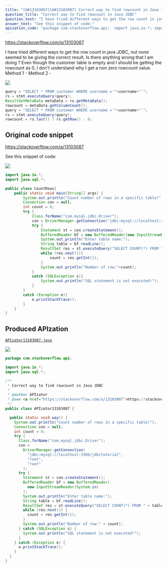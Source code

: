 ```yaml
---
title: "[Q#13103067][A#13103087] Correct way to find rowcount in Java JDBC"
question_title: "Correct way to find rowcount in Java JDBC"
question_text: "I have tried different ways to get the row count in java JDBC, nut none seemed to be giving the correct result. Is there anything wrong that I am doing ? Even though the customer table is empty and I should be getting the rowcount as 0, I don't understand why I get a non zero rowcount value. Method 1 - Method 2 -"
answer_text: "See this snippet of code:"
apization_code: "package com.stackoverflow.api;  import java.io.*; import java.sql.*;  /**  * Correct way to find rowcount in Java JDBC  *  * @author APIzator  * @see <a href=\"https://stackoverflow.com/a/13103087\">https://stackoverflow.com/a/13103087</a>  */ public class APIzator13103087 {    public static void way() {     System.out.println(\"Count number of rows in a specific table!\");     Connection con = null;     int count = 0;     try {       Class.forName(\"com.mysql.jdbc.Driver\");       con =         DriverManager.getConnection(           \"jdbc:mysql://localhost:3306/jdbctutorial\",           \"root\",           \"root\"         );       try {         Statement st = con.createStatement();         BufferedReader bf = new BufferedReader(           new InputStreamReader(System.in)         );         System.out.println(\"Enter table name:\");         String table = bf.readLine();         ResultSet res = st.executeQuery(\"SELECT COUNT(*) FROM \" + table);         while (res.next()) {           count = res.getInt(1);         }         System.out.println(\"Number of row:\" + count);       } catch (SQLException s) {         System.out.println(\"SQL statement is not executed!\");       }     } catch (Exception e) {       e.printStackTrace();     }   } }"
---
```


https://stackoverflow.com/q/13103067

I have tried different ways to get the row count in java JDBC, nut none seemed to be giving the correct result. Is there anything wrong that I am doing ?
Even though the customer table is empty and I should be getting the rowcount as 0, I don&#x27;t understand why I get a non zero rowcount value.
Method 1 -
Method 2 -


<div class="code-logo"><img src="/stackoverflow.png" /></div>

```java
query = "SELECT * FROM customer WHERE username ='"+username+"'";
rs = stmt.executeQuery(query);
ResultSetMetaData metaData = rs.getMetaData();
rowcount = metaData.getColumnCount();
query = "SELECT * FROM customer WHERE username ='"+username+"'";
rs = stmt.executeQuery(query);
rowcount = rs.last() ? rs.getRow() : 0;
```


## Original code snippet

https://stackoverflow.com/a/13103087

See this snippet of code:

<div class="code-logo"><img src="/stackoverflow.png" /></div>

```java
import java.io.*;
import java.sql.*;

public class CountRows{
    public static void main(String[] args) {
        System.out.println("Count number of rows in a specific table!");
        Connection con = null;
        int count = 0;
        try {
            Class.forName("com.mysql.jdbc.Driver");
            con = DriverManager.getConnection("jdbc:mysql://localhost:3306/jdbctutorial","root","root");
            try {
                Statement st = con.createStatement();
                BufferedReader bf = new BufferedReader(new InputStreamReader(System.in));
                System.out.println("Enter table name:");
                String table = bf.readLine();
                ResultSet res = st.executeQuery("SELECT COUNT(*) FROM "+table);
                while (res.next()){
                    count = res.getInt(1);
                }
                System.out.println("Number of row:"+count);
            }
            catch (SQLException s){
                System.out.println("SQL statement is not executed!");
            }
        }
        catch (Exception e){
            e.printStackTrace();
        }
    }
}
```

## Produced APIzation

[`APIzator13103087.java`](https://github.com/blind-papers/apization-temp-data/raw/main/search/APIzator13103087.java)

<div class="code-logo"><img src="/apizator.png" /></div>

```java
package com.stackoverflow.api;

import java.io.*;
import java.sql.*;

/**
 * Correct way to find rowcount in Java JDBC
 *
 * @author APIzator
 * @see <a href="https://stackoverflow.com/a/13103087">https://stackoverflow.com/a/13103087</a>
 */
public class APIzator13103087 {

  public static void way() {
    System.out.println("Count number of rows in a specific table!");
    Connection con = null;
    int count = 0;
    try {
      Class.forName("com.mysql.jdbc.Driver");
      con =
        DriverManager.getConnection(
          "jdbc:mysql://localhost:3306/jdbctutorial",
          "root",
          "root"
        );
      try {
        Statement st = con.createStatement();
        BufferedReader bf = new BufferedReader(
          new InputStreamReader(System.in)
        );
        System.out.println("Enter table name:");
        String table = bf.readLine();
        ResultSet res = st.executeQuery("SELECT COUNT(*) FROM " + table);
        while (res.next()) {
          count = res.getInt(1);
        }
        System.out.println("Number of row:" + count);
      } catch (SQLException s) {
        System.out.println("SQL statement is not executed!");
      }
    } catch (Exception e) {
      e.printStackTrace();
    }
  }
}

```